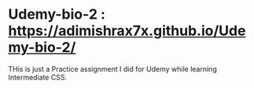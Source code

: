 # Udemy-bio-2  : https://adimishrax7x.github.io/Udemy-bio-2/
THis is just a Practice assignment I did for Udemy while  learning  Intermediate CSS.
